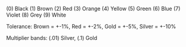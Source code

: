 (0) Black
(1) Brown
(2) Red
(3) Orange
(4) Yellow
(5) Green
(6) Blue
(7) Violet
(8) Grey
(9) White

Tolerance: Brown = +-1%, Red = +-2%, Gold = +-5%, Silver = +-10%

Multiplier bands: (.01) Silver, (.1) Gold
